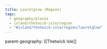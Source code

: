 ```yaml
---
title: Laurelglow (Region)
tags:
  - geography/plains
  - island/thetwick-isle/region
  - "#island/thetwick-isle/region/laurelglow"
---
```


parent-geography: [[Thetwick Isle]]